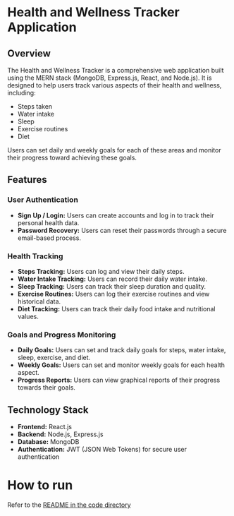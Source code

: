 # Health and Wellness Tracker Application

## Overview

The Health and Wellness Tracker is a comprehensive web application built using the MERN stack (MongoDB, Express.js, React, and Node.js). It is designed to help users track various aspects of their health and wellness, including:

- Steps taken
- Water intake
- Sleep
- Exercise routines
- Diet

Users can set daily and weekly goals for each of these areas and monitor their progress toward achieving these goals.

## Features

### User Authentication

- **Sign Up / Login:** Users can create accounts and log in to track their personal health data.
- **Password Recovery:** Users can reset their passwords through a secure email-based process.

### Health Tracking

- **Steps Tracking:** Users can log and view their daily steps.
- **Water Intake Tracking:** Users can record their daily water intake.
- **Sleep Tracking:** Users can track their sleep duration and quality.
- **Exercise Routines:** Users can log their exercise routines and view historical data.
- **Diet Tracking:** Users can track their daily food intake and nutritional values.

### Goals and Progress Monitoring

- **Daily Goals:** Users can set and track daily goals for steps, water intake, sleep, exercise, and diet.
- **Weekly Goals:** Users can set and monitor weekly goals for each health aspect.
- **Progress Reports:** Users can view graphical reports of their progress towards their goals.

## Technology Stack

- **Frontend:** React.js
- **Backend:** Node.js, Express.js
- **Database:** MongoDB
- **Authentication:** JWT (JSON Web Tokens) for secure user authentication

# How to run

Refer to the [README in the code directory](https://github.com/BUMETCS673/seprojects-cs673olf24team3/blob/dev/code/README.md)

